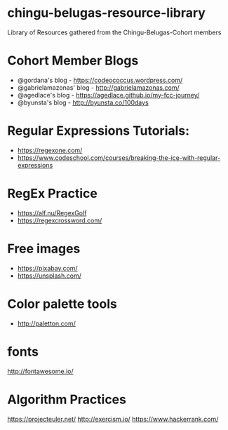 # chingu-belugas-resource-library
Library of Resources gathered from the Chingu-Belugas-Cohort members

# Cohort Member Blogs
* @gordana's blog - https://codeococcus.wordpress.com/
* @gabrielamazonas' blog - http://gabrielamazonas.com/
* @agedlace's blog - https://agedlace.github.io/my-fcc-journey/
* @byunsta's blog - http://byunsta.co/100days

# Regular Expressions Tutorials:

* https://regexone.com/
* https://www.codeschool.com/courses/breaking-the-ice-with-regular-expressions

# RegEx Practice 

* https://alf.nu/RegexGolf
* https://regexcrossword.com/

# Free images
* https://pixabay.com/
* https://unsplash.com/

# Color palette tools
* http://paletton.com/

# fonts
http://fontawesome.io/

# Algorithm Practices
https://projecteuler.net/
http://exercism.io/
https://www.hackerrank.com/
